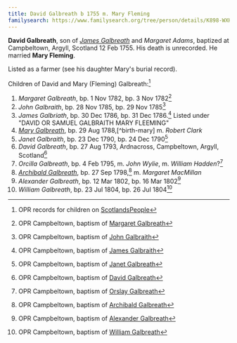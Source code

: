 ```yaml
---
title: David Galbreath b 1755 m. Mary Fleming
familysearch: https://www.familysearch.org/tree/person/details/K898-WXH
---
```

**David Galbreath**, son of [*James Galbreath*](galbreath-james-1713.md) and *Margaret Adams*, baptized at Campbeltown, Argyll, Scotland 12 Feb 1755. His death is unrecorded. He married **Mary Fleming**.

Listed as a farmer (see his daughter Mary's burial record).

Children of David and Mary (Fleming) Galbreath:[^children]

1. *Margaret Galbreath*, bp. 1 Nov 1782, bp. 3 Nov 1782[^margaret-birth]
2. *John Galbraith*, bp. 28 Nov 1785, bp. 29 Nov 1785[^john-birth]
3. *James Galbriath*, bp. 30 Dec 1786, bp. 31 Dec 1786.[^james-birth]  Listed under "DAVID OR SAMUEL GALBRAITH MARY FLEEMING"
4. *[Mary Galbreath](galbreath-mary-1788.md)*, bp. 29 Aug 1788,[^birth-mary] m. *Robert Clark*
5. *Janet Galbraith*, bp. 23 Dec 1790, bp. 24 Dec 1790[^janet-birth]
6. *David Galbreath*, bp. 27 Aug 1793, Ardnacross, Campbeltown, Argyll, Scotland[^david-birth]
7. *Orcilla Galbreath*, bp. 4 Feb 1795, m. *John Wylie*, m. *William Hadden*?[^orcilla-birth]
8. *[Archibald Galbreath](galbreath-archibald-1798.md)*, bp. 27 Sep 1798,[^archibald-birth] m. *Margaret MacMillan*
9. *Alexander Galbreath*, bp. 12 Mar 1802, bp. 16 Mar 1802[^alexander-birth]
10. *William Galbreath*, bp. 23 Jul 1804, bp. 26 Jul 1804[^william-birth]

[^children]: OPR records for children on [ScotlandsPeople](https://www.scotlandspeople.gov.uk/record-results?search_type=people&event=%28B%20OR%20C%20OR%20S%29&record_type%5B0%5D=opr_births&church_type=Old%20Parish%20Registers&dl_cat=church&dl_rec=church-births-baptisms&surname=galbr&surname_so=starts&forename_so=starts&from_year=1782&to_year=1805&parent_names=galbr&parent_names_so=starts&parent_name_two=mary%20fleeming&parent_name_two_so=fuzzy&county=ARGYLL&record=Church%20of%20Scotland%20%28old%20parish%20registers%29%20Roman%20Catholic%20Church%20Other%20churches&rd_real_name%5B0%5D=CAMPBELTOWN%20%28LANDWARD%29%20OR%20CAMPBELTOWN%20%28BURGH%29%20OR%20CAMPBELTOWN&rd_display_name%5B0%5D=CAMPBELTOWN%20%28LANDWARD%29%7CCAMPBELTOWN%20%28BURGH%29%7CCAMPBELTOWN_CAMPBELTOWN&rd_label%5B0%5D=CAMPBELTOWN&rd_name%5B0%5D=CAMPBELTOWN%20%2ALANDWARD%2A%20OR%20CAMPBELTOWN%20%2ABURGH%2A%20OR%20CAMPBELTOWN&sort=asc&order=Date&field=year)

[^margaret-birth]:  OPR Campbeltown, baptism of [Margaret Galbreath](/sources/opr-campbeltown-births.md#1782-11-03-margaret-galbreath)

[^john-birth]: OPR Campbeltown, baptism of [John Galbraith](/sources/opr-campbeltown-births.md#1785-11-29-john-galbraith)

[^james-birth]: OPR Campbeltown, baptism of [James Galbraith](/sources/opr-campbeltown-births.md#1786-12-31-james-galbraith)

[^mary-birth]: OPR Campbeltown, baptism of [Mary Galbreath](/sources/opr-campbeltown-births.md#1788-08-29-mary-galbreath)

[^janet-birth]: OPR Campbeltown, baptism of [Janet Galbreath](/sources/opr-campbeltown-births.md#1790-12-24-janet-galbreath)

[^david-birth]: OPR Campbeltown, baptism of [David Galbreath](/sources/opr-campbeltown-births.md#1793-08-28-david-galbreath)

[^orcilla-birth]: OPR Campbeltown, baptism of [Orslay Galbreath](/sources/opr-campbeltown-births.md#1795-02-04-orslay-galbreath)

[^archibald-birth]: OPR Campbeltown, baptism of [Archibald Galbreath](/sources/opr-campbeltown-births.md#1798-09-30-archibald-galbreath)

[^alexander-birth]: OPR Campbeltown, baptism of [Alexander Galbreath](/sources/opr-campbeltown-births.md#1802-03-16-alexander-galbreath)

[^william-birth]: OPR Campbeltown, baptism of [William Galbreath](/sources/opr-campbeltown-births.md#1804-07-26-william-galbreath)

